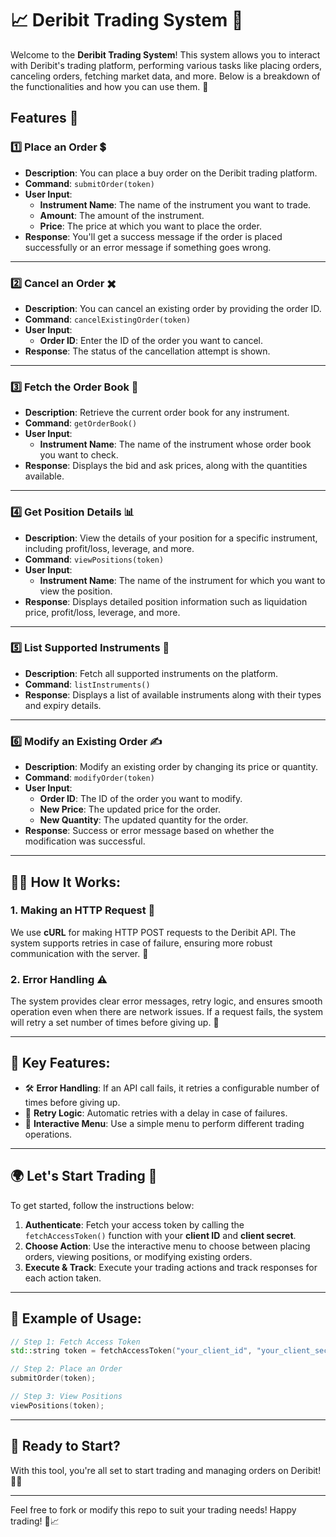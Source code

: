 
# 📈 Deribit Trading System 🚀

Welcome to the **Deribit Trading System**! This system allows you to interact with Deribit's trading platform, performing various tasks like placing orders, canceling orders, fetching market data, and more. Below is a breakdown of the functionalities and how you can use them. 🎉

## Features 🌟

### 1️⃣ **Place an Order 💲**
- **Description**: You can place a buy order on the Deribit trading platform.
- **Command**: `submitOrder(token)`
- **User Input**:
  - **Instrument Name**: The name of the instrument you want to trade.
  - **Amount**: The amount of the instrument.
  - **Price**: The price at which you want to place the order.
- **Response**: You'll get a success message if the order is placed successfully or an error message if something goes wrong.

---

### 2️⃣ **Cancel an Order ✖️**
- **Description**: You can cancel an existing order by providing the order ID.
- **Command**: `cancelExistingOrder(token)`
- **User Input**: 
  - **Order ID**: Enter the ID of the order you want to cancel.
- **Response**: The status of the cancellation attempt is shown.

---

### 3️⃣ **Fetch the Order Book 📖**
- **Description**: Retrieve the current order book for any instrument.
- **Command**: `getOrderBook()`
- **User Input**: 
  - **Instrument Name**: The name of the instrument whose order book you want to check.
- **Response**: Displays the bid and ask prices, along with the quantities available.

---

### 4️⃣ **Get Position Details 📊**
- **Description**: View the details of your position for a specific instrument, including profit/loss, leverage, and more.
- **Command**: `viewPositions(token)`
- **User Input**: 
  - **Instrument Name**: The name of the instrument for which you want to view the position.
- **Response**: Displays detailed position information such as liquidation price, profit/loss, leverage, and more.

---

### 5️⃣ **List Supported Instruments 🔢**
- **Description**: Fetch all supported instruments on the platform.
- **Command**: `listInstruments()`
- **Response**: Displays a list of available instruments along with their types and expiry details.

---

### 6️⃣ **Modify an Existing Order ✍️**
- **Description**: Modify an existing order by changing its price or quantity.
- **Command**: `modifyOrder(token)`
- **User Input**: 
  - **Order ID**: The ID of the order you want to modify.
  - **New Price**: The updated price for the order.
  - **New Quantity**: The updated quantity for the order.
- **Response**: Success or error message based on whether the modification was successful.

---

## 🧑‍💻 How It Works:

### **1. Making an HTTP Request 📡**
We use **cURL** for making HTTP POST requests to the Deribit API. The system supports retries in case of failure, ensuring more robust communication with the server. 💪

### **2. Error Handling ⚠️**
The system provides clear error messages, retry logic, and ensures smooth operation even when there are network issues. If a request fails, the system will retry a set number of times before giving up. 🔄

---

## 🎯 Key Features:
- 🛠️ **Error Handling**: If an API call fails, it retries a configurable number of times before giving up.
- 🔄 **Retry Logic**: Automatic retries with a delay in case of failures.
- 💼 **Interactive Menu**: Use a simple menu to perform different trading operations.

---

## 🌍 Let's Start Trading 🚀

To get started, follow the instructions below:

1. **Authenticate**: Fetch your access token by calling the `fetchAccessToken()` function with your **client ID** and **client secret**.
2. **Choose Action**: Use the interactive menu to choose between placing orders, viewing positions, or modifying existing orders.
3. **Execute & Track**: Execute your trading actions and track responses for each action taken.

---

## 📝 Example of Usage:

```cpp
// Step 1: Fetch Access Token
std::string token = fetchAccessToken("your_client_id", "your_client_secret");

// Step 2: Place an Order
submitOrder(token);

// Step 3: View Positions
viewPositions(token);
```

---

## 🏁 Ready to Start? 

With this tool, you're all set to start trading and managing orders on Deribit! 🎉🚀

---

Feel free to fork or modify this repo to suit your trading needs! Happy trading! 🎉📈

